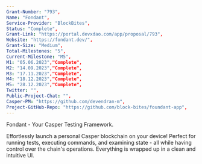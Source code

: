 ```yaml
---
Grant-Number: "793",
Name: "Fondant",
Service-Provider: "BlockBites",
Status: "Complete",
Grant-Link: "https://portal.devxdao.com/app/proposal/793",
Website: "https://fondant.dev/",
Grant-Size: "Medium",
Total-Milestones: "5",
Current-Milestone: "M5",
M1: "05.06.2023","Complete",
M2: "14.09.2023","Complete",
M3: "17.11.2023","Complete",
M4: "18.12.2023","Complete",
M5: "28.12.2023","Complete",
Twitter: "",
Public-Project-Chat: "",
Casper-PM: "https://github.com/devendran-m",
Project-GitHub-Repo: "https://github.com/block-bites/foundant-app",
---
```

<!--lang:en--> 
Fondant - Your Casper Testing Framework.

Effortlessly launch a personal Casper blockchain on your device! 
Perfect for running tests, executing commands, and examining state - all while having control over the chain's operations. Everything is wrapped up in a clean and intuitive UI.
<!--lang:es--] 
Fondant: Tu marco de pruebas Casper.

¡Lanza sin esfuerzo una blockchain Casper personal en tu dispositivo!
Perfecto para realizar pruebas, ejecutar comandos y examinar el estado, todo mientras tienes control sobre las operaciones de la cadena. Todo está envuelto en una interfaz limpia e intuitiva.

<!--lang:de--] 
Fondant - Ihr Casper Testframework.

Starten Sie mühelos eine persönliche Casper Blockchain auf Ihrem Gerät!
Ideal für das Ausführen von Tests, das Ausführen von Befehlen und das Untersuchen des Zustands - alles, während Sie die Kontrolle über die Operationen der Kette haben. Alles ist in einer sauberen und intuitiven Benutzeroberfläche verpackt.

<!--lang:fr--] 
Fondant : Votre cadre de test Casper.

Lancez sans effort une blockchain Casper personnelle sur votre appareil !
Parfait pour exécuter des tests, des commandes et examiner l'état - tout en ayant le contrôle sur les opérations de la chaîne. Tout est enveloppé dans une interface utilisateur propre et intuitive.

<!--lang:pl--] 
Fondant - Twój framework testowy Casper.

Bez wysiłku uruchom osobisty blockchain Casper na swoim urządzeniu!
Idealny do przeprowadzania testów, wykonywania poleceń i badania stanu - wszystko to mając kontrolę nad operacjami łańcucha. Wszystko zapakowane jest w czysty i intuicyjny interfejs użytkownika.

<!--lang:uk--] 
Fondant - Ваш фреймворк для тестування Casper.

Без зусиль запустіть особистий блокчейн Casper на своєму пристрої!
Ідеально підходить для проведення тестів, виконання команд та огляду стану - все це, маючи контроль над операціями ланцюга. Все це упаковано в чистий та інтуїтивний інтерфейс користувача.
[!--lang:*-->  
